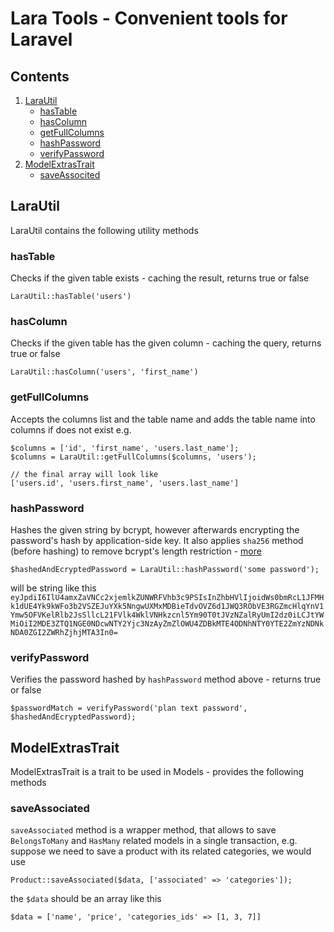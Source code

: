 # Lara Tools - Convenient tools for Laravel

## Contents

1. <a href="#LaraUtil">LaraUtil</a>
	* <a href="#hasTable">hasTable</a>
  	* <a href="#hasColumn">hasColumn</a>
  	* <a href="#getFullColumns">getFullColumns</a>
  	* <a href="#hashPassword">hashPassword</a>
  	* <a href="#verifyPassword">verifyPassword</a>
2. <a href="#ModelExtrasTrait">ModelExtrasTrait</a>
	* <a href="#saveAssocited">saveAssocited</a>


## <a id="LaraUtil"></a>LaraUtil

LaraUtil contains the following utility methods

### <a id="hasTable"></a>hasTable

Checks if the given table exists - caching the result, returns true or false

```
LaraUtil::hasTable('users')
```

### <a id="hasColumn"></a>hasColumn

Checks if the given table has the given column - caching the query, returns true or false

```
LaraUtil::hasColumn('users', 'first_name')
```

	
### <a id="getFullColumns"></a>getFullColumns

Accepts the columns list and the table name and adds the table name into columns if does not exist e.g.

```
$columns = ['id', 'first_name', 'users.last_name'];
$columns = LaraUtil::getFullColumns($columns, 'users');

// the final array will look like
['users.id', 'users.first_name', 'users.last_name']
```

### <a id="hashPassword"></a>hashPassword

Hashes the given string by bcrypt, however afterwards encrypting the password's hash by application-side key. It also applies `sha256` method (before hashing) to remove bcrypt's length restriction - [more](https://security.stackexchange.com/a/6627/38200)

```
$hashedAndEcryptedPassword = LaraUtil::hashPassword('some password');
```
will be string like this
`eyJpdiI6IlU4amxZaVNCc2xjemlkZUNWRFVhb3c9PSIsInZhbHVlIjoidWs0bmRcL1JFMHk1dUE4Yk9kWFo3b2VSZEJuYXk5NngwUXMxMDBieTdvOVZ6d1JWQ3RObVE3RGZmcHlqYnV1Ymw5OFVKelRlb2JsSllcL21FVlk4WklVNHkzcnl5Ym90T0tJVzNZalRyUmI2dz0iLCJtYWMiOiI2MDE3ZTQ1NGE0NDcwNTY2Yjc3NzAyZmZlOWU4ZDBkMTE4ODNhNTY0YTE2ZmYzNDNkNDA0ZGI2ZWRhZjhjMTA3In0=`

### <a id="verifyPassword"></a>verifyPassword

Verifies the password hashed by `hashPassword` method above - returns true or false

```
$passwordMatch = verifyPassword('plan text password', $hashedAndEcryptedPassword);
```



## <a id="ModelExtrasTrait"></a>ModelExtrasTrait

ModelExtrasTrait is a trait to be used in Models - provides the following methods


### <a id="saveAssociated"></a>saveAssociated

`saveAssociated` method is a wrapper method, that allows to save `BelongsToMany` and `HasMany` related models in a single transaction, e.g. suppose we need to save a product with its related categories, we would use

```
Product::saveAssociated($data, ['associated' => 'categories']);
```

the `$data` should be an array like this

```
$data = ['name', 'price', 'categories_ids' => [1, 3, 7]]
```





